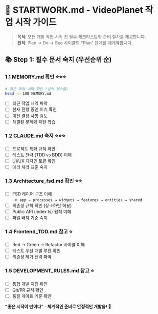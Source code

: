 # 🚀 STARTWORK.md - VideoPlanet 작업 시작 가이드

> **목적**: 모든 개발 작업 시작 전 필수 체크리스트와 준비 절차를 제공합니다.  
> **원칙**: Plan → Do → See 사이클의 "Plan" 단계를 체계화합니다.

## 📚 Step 1: 필수 문서 숙지 (우선순위 순)

### 1.1 MEMORY.md 확인 ⭐⭐⭐
```bash
# 최근 작업 내역 확인 (상위 100줄)
head -n 100 MEMORY.md
```
- [ ] 최근 작업 내역 파악
- [ ] 현재 진행 중인 이슈 확인  
- [ ] 이전 결정 사항 검토
- [ ] 해결된 문제와 패턴 학습

### 1.2 CLAUDE.md 숙지 ⭐⭐⭐
- [ ] 프로젝트 특화 규칙 확인
- [ ] 테스트 전략 (TDD vs BDD) 이해
- [ ] UI/UX 디자인 토큰 확인
- [ ] 에러 처리 표준 숙지

### 1.3 Architecture_fsd.md 확인 ⭐⭐
- [ ] FSD 레이어 구조 이해
  - `app → processes → widgets → features → entities → shared`
- [ ] 의존성 규칙 확인 (상→하만 허용)
- [ ] Public API (index.ts) 원칙 이해
- [ ] 파일 배치 기준 숙지

### 1.4 Frontend_TDD.md 참고 ⭐
- [ ] Red → Green → Refactor 사이클 이해
- [ ] 테스트 우선 개발 루틴 확인
- [ ] 의존성 제거 전략 파악

### 1.5 DEVELOPMENT_RULES.md 참고 ⭐
- [ ] 통합 개발 지침 확인
- [ ] Git/PR 규칙 확인
- [ ] 품질 게이트 기준 확인

**"좋은 시작이 반이다" - 체계적인 준비로 안정적인 개발을!** 🚀